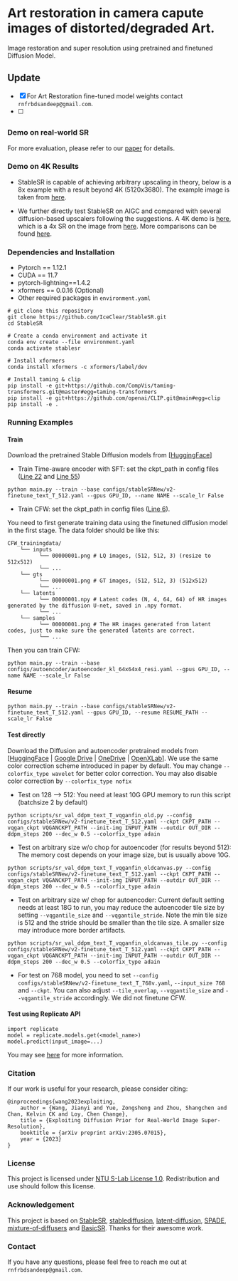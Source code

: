 # Art restoration in camera capute images of distorted/degraded Art.
Image restoration and super resolution using pretrained and finetuned Diffusion Model.

## Update
- [x] For Art Restoration fine-tuned model weights contact `rnfrbdsandeep@gmail.com`.
- [ ] 

## <font color="red" >   </font>

### Demo on real-world SR


For more evaluation, please refer to our [paper](https://arxiv.org/abs/2305.07015) for details.

### Demo on 4K Results

- StableSR is capable of achieving arbitrary upscaling in theory, below is a 8x example with a result beyond 4K (5120x3680).
The example image is taken from [here](https://github.com/Mikubill/sd-webui-controlnet/blob/main/tests/images/ski.jpg).


- We further directly test StableSR on AIGC and compared with several diffusion-based upscalers following the suggestions.
A 4K demo is [here](https://imgsli.com/MTc4MDg3), which is a 4x SR on the image from [here](https://github.com/pkuliyi2015/multidiffusion-upscaler-for-automatic1111).
More comparisons can be found [here](https://github.com/IceClear/StableSR/issues/2).

### Dependencies and Installation
- Pytorch == 1.12.1
- CUDA == 11.7
- pytorch-lightning==1.4.2
- xformers == 0.0.16 (Optional)
- Other required packages in `environment.yaml`
```
# git clone this repository
git clone https://github.com/IceClear/StableSR.git
cd StableSR

# Create a conda environment and activate it
conda env create --file environment.yaml
conda activate stablesr

# Install xformers
conda install xformers -c xformers/label/dev

# Install taming & clip
pip install -e git+https://github.com/CompVis/taming-transformers.git@master#egg=taming-transformers
pip install -e git+https://github.com/openai/CLIP.git@main#egg=clip
pip install -e .
```

### Running Examples

#### Train
Download the pretrained Stable Diffusion models from [[HuggingFace](https://huggingface.co/stabilityai/stable-diffusion-2-1-base)]

- Train Time-aware encoder with SFT: set the ckpt_path in config files ([Line 22](https://github.com/IceClear/StableSR/blob/main/configs/stableSRNew/v2-finetune_text_T_512.yaml#L22) and [Line 55](https://github.com/IceClear/StableSR/blob/main/configs/stableSRNew/v2-finetune_text_T_512.yaml#L55))
```
python main.py --train --base configs/stableSRNew/v2-finetune_text_T_512.yaml --gpus GPU_ID, --name NAME --scale_lr False
```

- Train CFW: set the ckpt_path in config files ([Line 6](https://github.com/IceClear/StableSR/blob/main/configs/autoencoder/autoencoder_kl_64x64x4_resi.yaml#L6)).

You need to first generate training data using the finetuned diffusion model in the first stage. The data folder should be like this:
```
CFW_trainingdata/
    └── inputs
          └── 00000001.png # LQ images, (512, 512, 3) (resize to 512x512)
          └── ...
    └── gts
          └── 00000001.png # GT images, (512, 512, 3) (512x512)
          └── ...
    └── latents
          └── 00000001.npy # Latent codes (N, 4, 64, 64) of HR images generated by the diffusion U-net, saved in .npy format.
          └── ...
    └── samples
          └── 00000001.png # The HR images generated from latent codes, just to make sure the generated latents are correct.
          └── ...
```

Then you can train CFW:
```
python main.py --train --base configs/autoencoder/autoencoder_kl_64x64x4_resi.yaml --gpus GPU_ID, --name NAME --scale_lr False
```

#### Resume

```
python main.py --train --base configs/stableSRNew/v2-finetune_text_T_512.yaml --gpus GPU_ID, --resume RESUME_PATH --scale_lr False
```

#### Test directly

Download the Diffusion and autoencoder pretrained models from [[HuggingFace](https://huggingface.co/Iceclear/StableSR/blob/main/README.md) | [Google Drive](https://drive.google.com/drive/folders/1FBkW9FtTBssM_42kOycMPE0o9U5biYCl?usp=sharing) | [OneDrive](https://entuedu-my.sharepoint.com/:f:/g/personal/jianyi001_e_ntu_edu_sg/Et5HPkgRyyxNk269f5xYCacBpZq-bggFRCDbL9imSQ5QDQ) | [OpenXLab](https://openxlab.org.cn/models/detail/Iceclear/StableSR)].
We use the same color correction scheme introduced in paper by default.
You may change ```--colorfix_type wavelet``` for better color correction.
You may also disable color correction by ```--colorfix_type nofix```

- Test on 128 --> 512: You need at least 10G GPU memory to run this script (batchsize 2 by default)
```
python scripts/sr_val_ddpm_text_T_vqganfin_old.py --config configs/stableSRNew/v2-finetune_text_T_512.yaml --ckpt CKPT_PATH --vqgan_ckpt VQGANCKPT_PATH --init-img INPUT_PATH --outdir OUT_DIR --ddpm_steps 200 --dec_w 0.5 --colorfix_type adain
```
- Test on arbitrary size w/o chop for autoencoder (for results beyond 512): The memory cost depends on your image size, but is usually above 10G.
```
python scripts/sr_val_ddpm_text_T_vqganfin_oldcanvas.py --config configs/stableSRNew/v2-finetune_text_T_512.yaml --ckpt CKPT_PATH --vqgan_ckpt VQGANCKPT_PATH --init-img INPUT_PATH --outdir OUT_DIR --ddpm_steps 200 --dec_w 0.5 --colorfix_type adain
```

- Test on arbitrary size w/ chop for autoencoder: Current default setting needs at least 18G to run, you may reduce the autoencoder tile size by setting ```--vqgantile_size``` and ```--vqgantile_stride```.
Note the min tile size is 512 and the stride should be smaller than the tile size. A smaller size may introduce more border artifacts.
```
python scripts/sr_val_ddpm_text_T_vqganfin_oldcanvas_tile.py --config configs/stableSRNew/v2-finetune_text_T_512.yaml --ckpt CKPT_PATH --vqgan_ckpt VQGANCKPT_PATH --init-img INPUT_PATH --outdir OUT_DIR --ddpm_steps 200 --dec_w 0.5 --colorfix_type adain
```

- For test on 768 model, you need to set ```--config configs/stableSRNew/v2-finetune_text_T_768v.yaml```, ```--input_size 768``` and ```--ckpt```. You can also adjust ```--tile_overlap```, ```--vqgantile_size``` and ```--vqgantile_stride``` accordingly. We did not finetune CFW.

#### Test using Replicate API
```
import replicate
model = replicate.models.get(<model_name>)
model.predict(input_image=...)
```
You may see [here](https://replicate.com/cjwbw/stablesr/api) for more information.

### Citation
If our work is useful for your research, please consider citing:

    @inproceedings{wang2023exploiting,
        author = {Wang, Jianyi and Yue, Zongsheng and Zhou, Shangchen and Chan, Kelvin CK and Loy, Chen Change},
        title = {Exploiting Diffusion Prior for Real-World Image Super-Resolution},
        booktitle = {arXiv preprint arXiv:2305.07015},
        year = {2023}
    }

### License

This project is licensed under <a rel="license" href="https://github.com/IceClear/StableSR/blob/main/LICENSE.txt">NTU S-Lab License 1.0</a>. Redistribution and use should follow this license.

### Acknowledgement

This project is based on [StableSR](https://github.com/IceClear/StableSR), [stablediffusion](https://github.com/Stability-AI/stablediffusion), [latent-diffusion](https://github.com/CompVis/latent-diffusion), [SPADE](https://github.com/NVlabs/SPADE), [mixture-of-diffusers](https://github.com/albarji/mixture-of-diffusers) and [BasicSR](https://github.com/XPixelGroup/BasicSR). Thanks for their awesome work.

### Contact
If you have any questions, please feel free to reach me out at `rnfrbdsandeep@gmail.com`.
